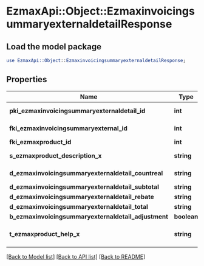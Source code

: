 # EzmaxApi::Object::EzmaxinvoicingsummaryexternaldetailResponse

## Load the model package
```perl
use EzmaxApi::Object::EzmaxinvoicingsummaryexternaldetailResponse;
```

## Properties
Name | Type | Description | Notes
------------ | ------------- | ------------- | -------------
**pki_ezmaxinvoicingsummaryexternaldetail_id** | **int** | The unique ID of the Ezmaxinvoicingsummaryexternaldetail | [optional] 
**fki_ezmaxinvoicingsummaryexternal_id** | **int** | The unique ID of the Ezmaxinvoicingsummaryexternal | [optional] 
**fki_ezmaxproduct_id** | **int** | The unique ID of the Ezmaxproduct | 
**s_ezmaxproduct_description_x** | **string** | The description of the Ezmaxproduct in the language of the requester | 
**d_ezmaxinvoicingsummaryexternaldetail_countreal** | **string** | The count item invoiced for the product | 
**d_ezmaxinvoicingsummaryexternaldetail_subtotal** | **string** | The subtotal invoiced for the product | 
**d_ezmaxinvoicingsummaryexternaldetail_rebate** | **string** | The rebate for the product | 
**d_ezmaxinvoicingsummaryexternaldetail_total** | **string** | The total invoiced for the product | 
**b_ezmaxinvoicingsummaryexternaldetail_adjustment** | **boolean** | Whether it&#39;s an adjustment | 
**t_ezmaxproduct_help_x** | **string** | The help message of the Ezmaxproduct in the language of the requester | 

[[Back to Model list]](../README.md#documentation-for-models) [[Back to API list]](../README.md#documentation-for-api-endpoints) [[Back to README]](../README.md)


